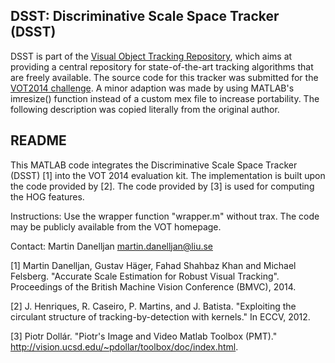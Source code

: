 DSST: Discriminative Scale Space Tracker (DSST)
-------------------------------------------------------------------------------

DSST is part of the [Visual Object Tracking Repository](https://github.com/gnebehay/VOTR),
which aims at providing a central repository for state-of-the-art tracking algorithms that are freely available.
The source code for this tracker was submitted for the [VOT2014 challenge](https://www.votchallenge.net).
A minor adaption was made by using MATLAB's imresize() function
instead of a custom mex file to increase portability.
The following description was copied literally from the original author.

README
----------------------------------------------------------------------------

This MATLAB code integrates the Discriminative Scale Space Tracker (DSST) [1] into the VOT 2014 evaluation kit. The implementation is built upon the code provided by [2]. The code provided by [3] is used for computing the HOG features.

Instructions:
Use the wrapper function "wrapper.m" without trax.
The code may be publicly available from the VOT homepage.

Contact:
Martin Danelljan
martin.danelljan@liu.se


[1] Martin Danelljan, Gustav Häger, Fahad Shahbaz Khan and Michael Felsberg.
    "Accurate Scale Estimation for Robust Visual Tracking".
    Proceedings of the British Machine Vision Conference (BMVC), 2014.

[2] J. Henriques, R. Caseiro, P. Martins, and J. Batista.
    "Exploiting the circulant structure of tracking-by-detection with kernels."
    In ECCV, 2012.

[3] Piotr Dollár.
    "Piotr's Image and Video Matlab Toolbox (PMT)."
    http://vision.ucsd.edu/~pdollar/toolbox/doc/index.html.
